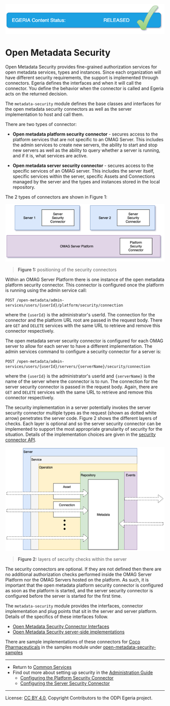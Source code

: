 <!-- SPDX-License-Identifier: CC-BY-4.0 -->
<!-- Copyright Contributors to the ODPi Egeria project. -->

![Released](../../../open-metadata-publication/website/images/egeria-content-status-released.png#pagewidth)

# Open Metadata Security

Open Metadata Security provides fine-grained authorization services for open metadata services, types and instances.
Since each organization will have different security requirements, the support is implemented through connectors.
Egeria defines the interfaces and when it will call the connector.  You define the behavior when the connector is called
and Egeria acts on the returned decision.

The `metadata-security` module defines the base classes and interfaces for the
open metadata security connectors as well as the server implementation to host and call them.

There are two types of connector:

* **Open metadata platform security connector** - secures access to the
platform services that are not specific to an OMAG Server.  This includes
the admin services to create new servers, the ability to start and stop new servers as well as the
ability to query whether a server is running, and if it is, what services are active.

* **Open metadata server security connector** - secures access to the specific services of an OMAG server.  This includes
the server itself, specific services within the server, specific Assets and Connections managed by the server and
the types and instances stored in the local repository.

The 2 types of connectors are shown in Figure 1:

![Figure 1](docs/security-connectors.png)
> **Figure 1:** positioning of the security connectors

Within an OMAG Server Platform there is one instance of the 
open metadata platform security connector.  This connector is
configured once the platform is running using the admin service call:
```
POST /open-metadata/admin-services/users/{userId}/platform/security/connection
```
where the `{userId}` is the administrator's userId.
The connection for the connector and the platform URL root are passed
in the request body.  There are `GET` and `DELETE` services with the same URL
to retrieve and remove this connector respectively.

The open metadata server security connector is configured for each
OMAG server to allow for each server to have a different implementation.
The admin services command to configure a security connector for a server is:
```
POST /open-metadata/admin-services/users/{userId}/servers/{serverName}/security/connection
```
where the `{userId}` is the administrator's userId and `{serverName}` is the name of the server where the connector is to run.
The connection for the server security connector is passed
in the request body.  Again, there are `GET` and `DELETE` services with the same URL
to retrieve and remove this connector respectively.

The security implementation in a server potentially invokes the server security connector
multiple types as the request (shown as dotted white arrow) penetrates the server code.
Figure 2 shows the different layers of checks.  Each layer is optional and so the
server security connector can be implemented to support the most appropriate
granularity of security for the situation. Details of the implementation choices are
given in the [security connector API](metadata-security-apis).

![Figure 2](docs/layers-of-security-checks.png)
> **Figure 2:** layers of security checks within the server

The security connectors are optional.  If they are not defined then there are no additional authorization checks
performed inside the OMAG Server Platform nor the OMAG Servers hosted on the platform.
As such, it is important that the open metadata platform security connector is configured
as soon as the platform is started, and the server security connector is configured before the server is started for the first time.

The `metadata-security` module provides the interfaces, connector implementation and plug points that sit in the
server and server platform.  Details of the specifics of these interfaces follow. 

* [Open Metadata Security Connector Interfaces](metadata-security-connectors)
* [Open Metadata Security server-side implementations](metadata-security-server)
 
There are sample
implementations of these connectors for [Coco Pharmaceuticals](https://opengovernance.odpi.org/coco-pharmaceuticals/)
in the samples module under [open-metadata-security-samples](../../../open-metadata-resources/open-metadata-samples/open-metadata-security-samples)


----
* Return to [Common Services](..)
* Find out more about setting up security in the [Administration Guide](../../admin-services/docs/user/)
    * [Configuring the Platform Security Connector](../../admin-services/docs/user/configuring-the-platform-security-connector.md)
    * [Configuring the Server Security Connector](../../admin-services/docs/user/configuring-the-server-security-connector.md)
    

----
License: [CC BY 4.0](https://creativecommons.org/licenses/by/4.0/),
Copyright Contributors to the ODPi Egeria project.